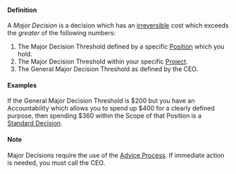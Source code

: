 #### Definition

A *Major Decision* is a decision which has an [irreversible](https://github.com/gcassel/Modular-Organizing-Terminology/blob/JOBranch/terms/irreversible.md) cost which exceeds the *greater* of the following numbers:  

1. The Major Decision Threshold defined by a specific [Position](https://github.com/gcassel/Modular-Organizing-Terminology/blob/JOBranch/compound-terms/position.md) which you hold.
2. The Major Decision Threshold within your specific [Project](https://github.com/gcassel/Modular-Organizing-Terminology/blob/JOBranch/compound-terms/project.md).
3. The General Major Decision Threshold as defined by the CEO.


#### Examples

If the General Major Decision Threshold is $200 but you have an Accountability which allows you to spend up $400 for a clearly defined purpose, then spending $360 within the Scope of that Position is a [Standard Decision](https://github.com/gcassel/Modular-Organizing-Terminology/blob/JOBranch/compound-terms/standard-decision.md).

#### Note

Major Decisions require the use of the [Advice Process](https://docs.google.com/document/d/1yg0doQyp-R2c--CPN-yQVmLE6XrEvacA-27Acm4gPIE/edit?usp=sharing).  If immediate action is needed, you must call the CEO.
